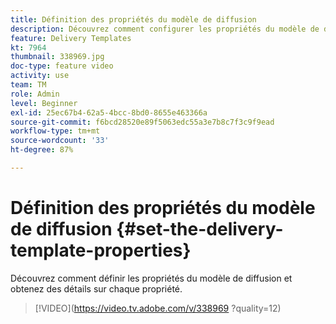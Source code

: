 ```yaml
---
title: Définition des propriétés du modèle de diffusion
description: Découvrez comment configurer les propriétés du modèle de diffusion.
feature: Delivery Templates
kt: 7964
thumbnail: 338969.jpg
doc-type: feature video
activity: use
team: TM
role: Admin
level: Beginner
exl-id: 25ec67b4-62a5-4bcc-8bd0-8655e463366a
source-git-commit: f6bcd28520e89f5063edc55a3e7b8c7f3c9f9ead
workflow-type: tm+mt
source-wordcount: '33'
ht-degree: 87%

---
```


# Définition des propriétés du modèle de diffusion {#set-the-delivery-template-properties}

Découvrez comment définir les propriétés du modèle de diffusion et obtenez des détails sur chaque propriété.

>[!VIDEO](https://video.tv.adobe.com/v/338969 ?quality=12)
